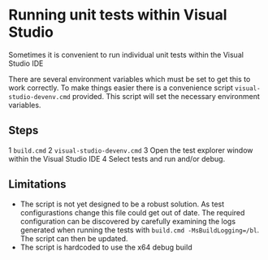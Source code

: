 # Running unit tests within Visual Studio

Sometimes it is convenient to run individual unit tests within the Visual Studio IDE

There are several environment variables which must be set to get this to work correctly.  To make things easier there is a convenience script `visual-studio-devenv.cmd` provided.  This script will set the necessary environment variables.

## Steps

1 `build.cmd`
2 `visual-studio-devenv.cmd`
3 Open the test explorer window within the Visual Studio IDE
4 Select tests and run and/or debug.

## Limitations

* The script is not yet designed to be a robust solution.  As test configurastions change this file could get out of date.  The required configuration can be discovered by carefully examining the logs generated when running the tests with `build.cmd -MsBuildLogging=/bl`.  The script can then be updated.
* The script is hardcoded to use the x64 debug build


